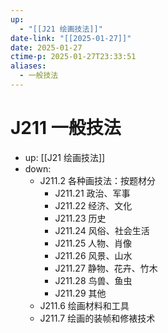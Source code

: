 ```yaml
---
up:
  - "[[J21 绘画技法]]"
date-link: "[[2025-01-27]]"
date: 2025-01-27
ctime-p: 2025-01-27T23:33:51
aliases:
  - 一般技法
---
```


# J211 一般技法

- up: [[J21 绘画技法]]
- down:	
	- J211.2 各种画技法：按题材分
		- J211.21 政治、军事
		- J211.22 经济、文化
		- J211.23 历史
		- J211.24 风俗、社会生活
		- J211.25 人物、肖像
		- J211.26 风景、山水
		- J211.27 静物、花卉、竹木
		- J211.28 鸟兽、鱼虫
		- J211.29 其他
	- J211.6 绘画材料和工具
	- J211.7 绘画的装帧和修裱技术
	
